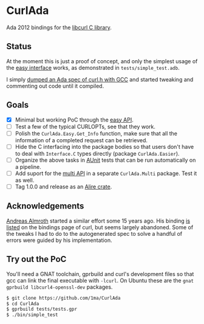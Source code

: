 # CurlAda

Ada 2012 bindings for the [libcurl C library](https://curl.se/).

## Status

At the moment this is just a proof of concept, and only the simplest usage of the [easy interface](https://curl.se/libcurl/c/libcurl-easy.html) works, as demonstrated in `tests/simple_test.adb`.

I simply [dumped an Ada spec of curl.h with GCC](https://learn.adacore.com/courses/intro-to-ada/chapters/interfacing_with_c.html#generating-bindings) and started tweaking and commenting out code until it compiled.

## Goals

- [X] Minimal but working PoC through the [easy API](https://curl.se/libcurl/c/libcurl-easy.html).
- [ ] Test a few of the typical CURLOPTs, see that they work.
- [ ] Polish the `CurlAda.Easy.Get_Info` function, make sure that all the information of a completed request can be retrieved.
- [ ] Hide the C interfacing into the package bodies so that users don't have to deal with `Interface.C` types directly (package `CurlAda.Easier`).
- [ ] Organize the above tasks in [AUnit](https://github.com/1ma/libaunit-lab) tests that can be run automatically on a pipeline.
- [ ] Add suport for the [multi API](https://curl.se/libcurl/c/libcurl-multi.html) in a separate `CurlAda.Multi` package. Test it as well.
- [ ] Tag 1.0.0 and release as an [Alire crate](https://alire.ada.dev/crates.html).

## Acknowledgements

[Andreas Almroth](https://web.archive.org/web/20070403105909/www.almroth.com/adacurl/index.html) started a similar effort some 15 years ago.
His binding [is listed](https://curl.se/libcurl/bindings.html) on the bindings page of curl, but seems largely abandoned.
Some of the tweaks I had to do to the autogenerated spec to solve a handful of errors were guided by his implementation.


## Try out the PoC

You'll need a GNAT toolchain, gprbuild and curl's development files so that gcc can link the final executable with `-lcurl`.
On Ubuntu these are the `gnat gprbuild libcurl4-openssl-dev` packages.

```bash
$ git clone https://github.com/1ma/CurlAda
$ cd CurlAda
$ gprbuild tests/tests.gpr
$ ./bin/simple_test
```
